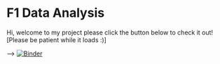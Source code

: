 # F1 Data Analysis

Hi, welcome to my project please click the button below to check it out! [Please be patient while it loads :)]

-->
[![Binder](https://mybinder.org/badge_logo.svg)](https://mybinder.org/v2/gh/HunterSprigings/f1_data_analysis/main?urlpath=voila%2Frender%2Ff1_data_analysis_final.ipynb)
